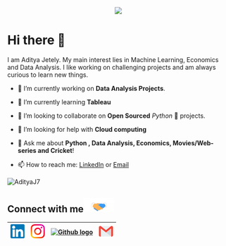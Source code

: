 <p align="center">
<img src="https://media.giphy.com/media/k39w535jFPYrK/giphy.gif" width=60% />
</p>

# Hi there :wave:

I am Aditya Jetely. My main interest lies in Machine Learning, Economics and Data Analysis. I like working on challenging projects and am always curious to learn new things.


- 🔭 I’m currently working on **Data Analysis Projects**.

- 🌱 I’m currently learning **Tableau** 

- 👯 I’m looking to collaborate on **Open Sourced**  *Python* 🐍  projects.

- 🤔 I’m looking for help with **Cloud computing**

- 💬 Ask me about **Python , Data Analysis, Economics, Movies/Web-series and Cricket**!

- 📫 How to reach me: [LinkedIn](https://www.linkedin.com/in/aditya-jetely/) or <a href="mailto:ajetely@gmail.com">Email</a>


<img align="center" src="https://github-readme-stats.vercel.app/api?username=AdityaJ7&show_icons=true&theme=radical" alt="AdityaJ7" />
<br>

<h2>
Connect with me<img src="https://github.com/AdityaJ7/AdityaJ7/blob/master/Assets/Handshake.gif" height="32px">
</h2>

| [<img src="https://github.com/AdityaJ7/AdityaJ7/blob/master/Assets/Linkedin.svg" alt="Linkedin Logo" width="32">](https://in.linkedin.com/in/aditya-jetely/) |  [<img src="https://github.com/AdityaJ7/AdityaJ7/blob/master/Assets/Instagram.svg" alt="instagram logo" width="32">](https://www.instagram.com/violentbird/)| [<img src="https://cdn.svgporn.com/logos/github-icon.svg" alt="Github logo" width="34">](https://github.com/AdityaJ7)| [<img src="https://github.com/AdityaJ7/AdityaJ7/blob/master/Assets/Gmail.svg" alt="Gmail logo" height="32">](mailto:ajetely@gmail.com)
|:---:|:---:|:---:|:---:|

<br>